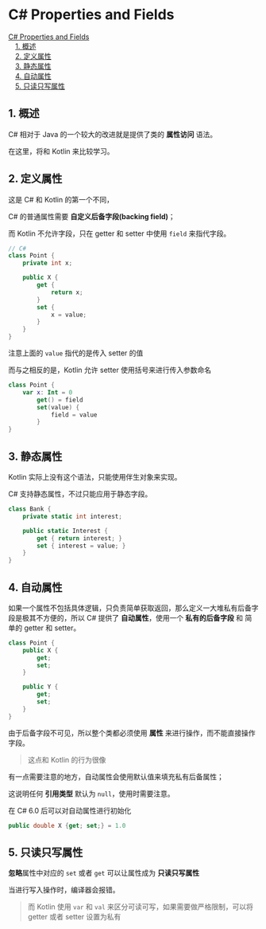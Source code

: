 # C# Properties and Fields

<!-- MDTOC maxdepth:6 firsth1:1 numbering:0 flatten:0 bullets:0 updateOnSave:1 -->

[C# Properties and Fields](#c#-properties-and-fields)   
&emsp;[1. 概述](#1-概述)   
&emsp;[2. 定义属性](#2-定义属性)   
&emsp;[3. 静态属性](#3-静态属性)   
&emsp;[4. 自动属性](#4-自动属性)   
&emsp;[5. 只读只写属性](#5-只读只写属性)   

<!-- /MDTOC -->

## 1. 概述

C# 相对于 Java 的一个较大的改进就是提供了类的 **属性访问** 语法。

在这里，将和 Kotlin 来比较学习。

## 2. 定义属性

这是 C# 和 Kotlin 的第一个不同，

C# 的普通属性需要 **自定义后备字段(backing field)**；

而 Kotlin 不允许字段，只在 getter 和 setter 中使用 `field` 来指代字段。

```csharp
// C#
class Point {
    private int x;

    public X {
        get {
            return x;
        }
        set {
            x = value;
        }
    }
}
```

注意上面的 `value` 指代的是传入 setter 的值

而与之相反的是，Kotlin 允许 setter 使用括号来进行传入参数命名

```kotlin
class Point {
    var x: Int = 0
        get() = field
        set(value) {
            field = value
        }
}
```

## 3. 静态属性

Kotlin 实际上没有这个语法，只能使用伴生对象来实现。

C# 支持静态属性，不过只能应用于静态字段。

```csharp
class Bank {
    private static int interest;

    public static Interest {
        get { return interest; }
        set { interest = value; }
    }
}
```

## 4. 自动属性

如果一个属性不包括具体逻辑，只负责简单获取返回，那么定义一大堆私有后备字段是极其不方便的，所以 C# 提供了 **自动属性**，使用一个 **私有的后备字段** 和 简单的 getter 和 setter。

```csharp
class Point {
    public X {
        get;
        set;
    }

    public Y {
        get;
        set;
    }
}
```

由于后备字段不可见，所以整个类都必须使用 **属性** 来进行操作，而不能直接操作字段。

> 这点和 Kotlin 的行为很像

有一点需要注意的地方，自动属性会使用默认值来填充私有后备属性；

这说明任何 **引用类型** 默认为 `null`，使用时需要注意。

在 C# 6.0 后可以对自动属性进行初始化

```csharp
public double X {get; set;} = 1.0
```

## 5. 只读只写属性

**忽略**属性中对应的 `set` 或者 `get` 可以让属性成为 **只读只写属性**

当进行写入操作时，编译器会报错。

> 而 Kotlin 使用 `var` 和 `val` 来区分可读可写，如果需要做严格限制，可以将 getter 或者 setter 设置为私有
